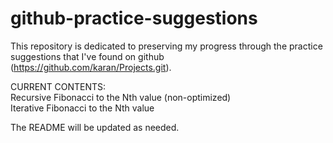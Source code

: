 # github-practice-suggestions

This repository is dedicated to preserving my progress through the practice suggestions that I've found on github (https://github.com/karan/Projects.git).

CURRENT CONTENTS:\
Recursive Fibonacci to the Nth value (non-optimized)\
Iterative Fibonacci to the Nth value

The README will be updated as needed.
